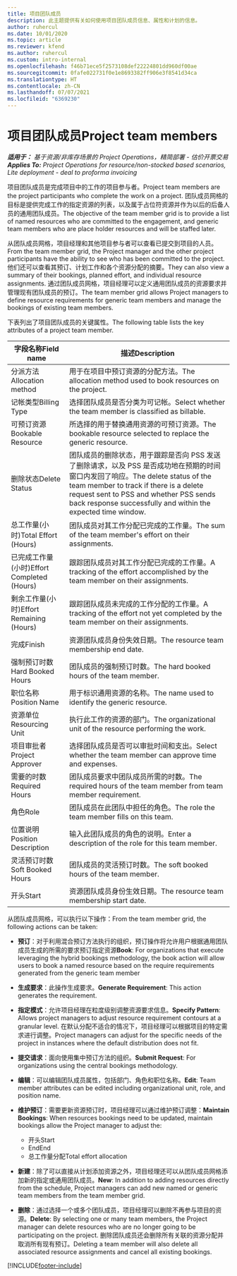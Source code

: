 ```yaml
---
title: 项目团队成员
description: 此主题提供有关如何使用项目团队成员信息、属性和计划的信息。
author: ruhercul
ms.date: 10/01/2020
ms.topic: article
ms.reviewer: kfend
ms.author: ruhercul
ms.custom: intro-internal
ms.openlocfilehash: f46b71ece5f2573108def22224801dd960df00ae
ms.sourcegitcommit: 0fafe022731f0e1e8693382ff906e3f8541d34ca
ms.translationtype: HT
ms.contentlocale: zh-CN
ms.lasthandoff: 07/07/2021
ms.locfileid: "6369230"
---
```

# <a name="project-team-members"></a><span data-ttu-id="008ff-103">项目团队成员</span><span class="sxs-lookup"><span data-stu-id="008ff-103">Project team members</span></span>

<span data-ttu-id="008ff-104">_**适用于：** 基于资源/非库存场景的 Project Operations，精简部署 - 估价开票交易_</span><span class="sxs-lookup"><span data-stu-id="008ff-104">_**Applies To:** Project Operations for resource/non-stocked based scenarios, Lite deployment - deal to proforma invoicing_</span></span>

<span data-ttu-id="008ff-105">项目团队成员是完成项目中的工作的项目参与者。</span><span class="sxs-lookup"><span data-stu-id="008ff-105">Project team members are the project participants who complete the work on a project.</span></span> <span data-ttu-id="008ff-106">团队成员网格的目标是提供完成工作的指定资源的列表，以及属于占位符资源并作为以后的后备人员的通用团队成员。</span><span class="sxs-lookup"><span data-stu-id="008ff-106">The objective of the team member grid is to provide a list of named resources who are committed to the engagement, and generic team members who are place holder resources and will be staffed later.</span></span>

<span data-ttu-id="008ff-107">从团队成员网格，项目经理和其他项目参与者可以查看已提交到项目的人员。</span><span class="sxs-lookup"><span data-stu-id="008ff-107">From the team member grid, the Project manager and the other project participants have the ability to see who has been committed to the project.</span></span> <span data-ttu-id="008ff-108">他们还可以查看其预订、计划工作和各个资源分配的摘要。</span><span class="sxs-lookup"><span data-stu-id="008ff-108">They can also view a summary of their bookings, planned effort, and individual resource assignments.</span></span> <span data-ttu-id="008ff-109">通过团队成员网格，项目经理可以定义通用团队成员的资源要求并管理现有团队成员的预订。</span><span class="sxs-lookup"><span data-stu-id="008ff-109">The team member grid allows Project managers to define resource requirements for generic team members and manage the bookings of existing team members.</span></span>

<span data-ttu-id="008ff-110">下表列出了项目团队成员的关键属性。</span><span class="sxs-lookup"><span data-stu-id="008ff-110">The following table lists the key attributes of a project team member.</span></span>

| <span data-ttu-id="008ff-111">字段名称</span><span class="sxs-lookup"><span data-stu-id="008ff-111">Field name</span></span>          | <span data-ttu-id="008ff-112">描述</span><span class="sxs-lookup"><span data-stu-id="008ff-112">Description</span></span>                                                                                                                                                                  |
|--------------------------|-----------------------------------------------------------------------------------------------------------------------------------------------------------------------------------|
| <span data-ttu-id="008ff-113">分派方法</span><span class="sxs-lookup"><span data-stu-id="008ff-113">Allocation method</span></span>        | <span data-ttu-id="008ff-114">用于在项目中预订资源的分配方法。</span><span class="sxs-lookup"><span data-stu-id="008ff-114">The allocation method used to book resources on the project.</span></span>                                                                         |
| <span data-ttu-id="008ff-115">记帐类型</span><span class="sxs-lookup"><span data-stu-id="008ff-115">Billing Type</span></span>             | <span data-ttu-id="008ff-116">选择团队成员是否分类为可记帐。</span><span class="sxs-lookup"><span data-stu-id="008ff-116">Select whether the team member is classified as billable.</span></span>                                                                                                                                       |
| <span data-ttu-id="008ff-117">可预订资源</span><span class="sxs-lookup"><span data-stu-id="008ff-117">Bookable Resource</span></span>        | <span data-ttu-id="008ff-118">所选择的用于替换通用资源的可预订资源。</span><span class="sxs-lookup"><span data-stu-id="008ff-118">The bookable resource selected to replace the generic resource.</span></span>                                                                                                                   |
| <span data-ttu-id="008ff-119">删除状态</span><span class="sxs-lookup"><span data-stu-id="008ff-119">Delete Status</span></span>            | <span data-ttu-id="008ff-120">团队成员的删除状态，用于跟踪是否向 PSS 发送了删除请求，以及 PSS 是否成功地在预期的时间窗口内发回了响应。</span><span class="sxs-lookup"><span data-stu-id="008ff-120">The delete status of the team member to track if there is a delete request sent to PSS and whether PSS sends back response successfully and within the expected time window.</span></span> |
| <span data-ttu-id="008ff-121">总工作量(小时)</span><span class="sxs-lookup"><span data-stu-id="008ff-121">Total Effort (Hours)</span></span>     | <span data-ttu-id="008ff-122">团队成员对其工作分配已完成的工作量。</span><span class="sxs-lookup"><span data-stu-id="008ff-122">The sum of the team member's effort on their assignments.</span></span>                                                                                                                         |
| <span data-ttu-id="008ff-123">已完成工作量(小时)</span><span class="sxs-lookup"><span data-stu-id="008ff-123">Effort Completed (Hours)</span></span> | <span data-ttu-id="008ff-124">跟踪团队成员对其工作分配已完成的工作量。</span><span class="sxs-lookup"><span data-stu-id="008ff-124">A tracking of the effort accomplished by the team member on their assignments.</span></span>                                                                                           |
| <span data-ttu-id="008ff-125">剩余工作量(小时)</span><span class="sxs-lookup"><span data-stu-id="008ff-125">Effort Remaining (Hours)</span></span> | <span data-ttu-id="008ff-126">跟踪团队成员未完成的工作分配的工作量。</span><span class="sxs-lookup"><span data-stu-id="008ff-126">A tracking of the effort not yet completed by the team member on their assignments.</span></span>                                                                                    |
| <span data-ttu-id="008ff-127">完成</span><span class="sxs-lookup"><span data-stu-id="008ff-127">Finish</span></span>                   | <span data-ttu-id="008ff-128">资源团队成员身份失效日期。</span><span class="sxs-lookup"><span data-stu-id="008ff-128">The resource team membership end date.</span></span>                                                                                                                                            |
| <span data-ttu-id="008ff-129">强制预订时数</span><span class="sxs-lookup"><span data-stu-id="008ff-129">Hard Booked Hours</span></span>        | <span data-ttu-id="008ff-130">团队成员的强制预订时数。</span><span class="sxs-lookup"><span data-stu-id="008ff-130">The hard booked hours of the team member.</span></span>                                                                                                                                                                |
| <span data-ttu-id="008ff-131">职位名称</span><span class="sxs-lookup"><span data-stu-id="008ff-131">Position Name</span></span>            | <span data-ttu-id="008ff-132">用于标识通用资源的名称。</span><span class="sxs-lookup"><span data-stu-id="008ff-132">The name used to identify the generic resource.</span></span>                                                                                                                                   |
| <span data-ttu-id="008ff-133">资源单位</span><span class="sxs-lookup"><span data-stu-id="008ff-133">Resourcing Unit</span></span>          | <span data-ttu-id="008ff-134">执行此工作的资源的部门。</span><span class="sxs-lookup"><span data-stu-id="008ff-134">The organizational unit of the resource performing the work.</span></span>                                                                                                                      |
| <span data-ttu-id="008ff-135">项目审批者</span><span class="sxs-lookup"><span data-stu-id="008ff-135">Project Approver</span></span>         | <span data-ttu-id="008ff-136">选择团队成员是否可以审批时间和支出。</span><span class="sxs-lookup"><span data-stu-id="008ff-136">Select whether the team member can approve time and expenses.</span></span>                                                                                                                     |
| <span data-ttu-id="008ff-137">需要的时数</span><span class="sxs-lookup"><span data-stu-id="008ff-137">Required Hours</span></span>           | <span data-ttu-id="008ff-138">团队成员要求中团队成员所需的时数。</span><span class="sxs-lookup"><span data-stu-id="008ff-138">The required hours of the team member from team member requirement.</span></span>                                                                                                                       |
| <span data-ttu-id="008ff-139">角色</span><span class="sxs-lookup"><span data-stu-id="008ff-139">Role</span></span>                     | <span data-ttu-id="008ff-140">团队成员在此团队中担任的角色。</span><span class="sxs-lookup"><span data-stu-id="008ff-140">The role the team member fills on this team.</span></span>                                                                                                                                |
| <span data-ttu-id="008ff-141">位置说明</span><span class="sxs-lookup"><span data-stu-id="008ff-141">Position Description</span></span>     | <span data-ttu-id="008ff-142">输入此团队成员的角色的说明。</span><span class="sxs-lookup"><span data-stu-id="008ff-142">Enter a description of the role for this team member.</span></span>                                                                                                                             |
| <span data-ttu-id="008ff-143">灵活预订时数</span><span class="sxs-lookup"><span data-stu-id="008ff-143">Soft Booked Hours</span></span>        | <span data-ttu-id="008ff-144">团队成员的灵活预订时数。</span><span class="sxs-lookup"><span data-stu-id="008ff-144">The soft booked hours of the team member.</span></span>                                                                                                                                                                 |
| <span data-ttu-id="008ff-145">开头</span><span class="sxs-lookup"><span data-stu-id="008ff-145">Start</span></span>                    | <span data-ttu-id="008ff-146">资源团队成员身份生效日期。</span><span class="sxs-lookup"><span data-stu-id="008ff-146">The resource team membership start date.</span></span>                                                                                                                                          |

<span data-ttu-id="008ff-147">从团队成员网格，可以执行以下操作：</span><span class="sxs-lookup"><span data-stu-id="008ff-147">From the team member grid, the following actions can be taken:</span></span>

- <span data-ttu-id="008ff-148">**预订**：对于利用混合预订方法执行的组织，预订操作将允许用户根据通用团队成员生成的所需的要求预订指定资源</span><span class="sxs-lookup"><span data-stu-id="008ff-148">**Book**: For organizations that execute leveraging the hybrid bookings methodology, the book action will allow users to book a named resource based on the require requirements generated from the generic team member</span></span>
- <span data-ttu-id="008ff-149">**生成要求**：此操作生成要求。</span><span class="sxs-lookup"><span data-stu-id="008ff-149">**Generate Requirement**: This action generates the requirement.</span></span>
- <span data-ttu-id="008ff-150">**指定模式**：允许项目经理在粒度级别调整资源要求信息。</span><span class="sxs-lookup"><span data-stu-id="008ff-150">**Specify Pattern**: Allows project managers to adjust resource requirement contours at a granular level.</span></span> <span data-ttu-id="008ff-151">在默认分配不适合的情况下，项目经理可以根据项目的特定需求进行调整。</span><span class="sxs-lookup"><span data-stu-id="008ff-151">Project managers can adjust for the specific needs of the project in instances where the default distribution does not fit.</span></span>
- <span data-ttu-id="008ff-152">**提交请求**：面向使用集中预订方法的组织。</span><span class="sxs-lookup"><span data-stu-id="008ff-152">**Submit Request**: For organizations using the central bookings methodology.</span></span>
- <span data-ttu-id="008ff-153">**编辑**：可以编辑团队成员属性，包括部门、角色和职位名称。</span><span class="sxs-lookup"><span data-stu-id="008ff-153">**Edit**: Team member attributes can be edited including organizational unit, role, and position name.</span></span>
- <span data-ttu-id="008ff-154">**维护预订**：需要更新资源预订时，项目经理可以通过维护预订调整：</span><span class="sxs-lookup"><span data-stu-id="008ff-154">**Maintain Bookings**: When resources bookings need to be updated, maintain bookings allow the Project manager to adjust the:</span></span>

    - <span data-ttu-id="008ff-155">开头</span><span class="sxs-lookup"><span data-stu-id="008ff-155">Start</span></span>
    - <span data-ttu-id="008ff-156">End</span><span class="sxs-lookup"><span data-stu-id="008ff-156">End</span></span>
    - <span data-ttu-id="008ff-157">总工作量分配</span><span class="sxs-lookup"><span data-stu-id="008ff-157">Total effort allocation</span></span>

- <span data-ttu-id="008ff-158">**新建**：除了可以直接从计划添加资源之外，项目经理还可以从团队成员网格添加新的指定或通用团队成员。</span><span class="sxs-lookup"><span data-stu-id="008ff-158">**New**: In addition to adding resources directly from the schedule, Project managers can add new named or generic team members from the team member grid.</span></span>
- <span data-ttu-id="008ff-159">**删除**：通过选择一个或多个团队成员，项目经理可以删除不再参与项目的资源。</span><span class="sxs-lookup"><span data-stu-id="008ff-159">**Delete**: By selecting one or many team members, the Project manager can delete resources who are no longer going to be participating on the project.</span></span> <span data-ttu-id="008ff-160">删除团队成员还会删除所有关联的资源分配并取消所有现有预订。</span><span class="sxs-lookup"><span data-stu-id="008ff-160">Deleting a team member will also delete all associated resource assignments and  cancel all existing bookings.</span></span>


[!INCLUDE[footer-include](../includes/footer-banner.md)]